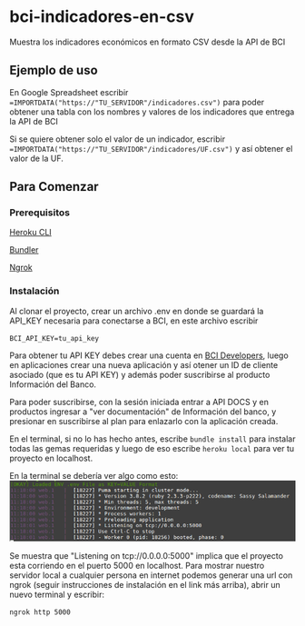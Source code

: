 # bci-indicadores-en-csv

Muestra los indicadores económicos en formato CSV desde la API de BCI

## Ejemplo de uso 

En Google Spreadsheet escribir `=IMPORTDATA("https://"TU_SERVIDOR"/indicadores.csv")` para poder obtener una tabla con los nombres y valores de los indicadores que entrega la API de BCI

Si se quiere obtener solo el valor de un indicador, escribir `=IMPORTDATA("https://"TU_SERVIDOR"/indicadores/UF.csv")` y así obtener el valor de la UF.

## Para Comenzar

### Prerequisitos

[Heroku CLI](https://devcenter.heroku.com/articles/heroku-cli)

[Bundler](http://bundler.io/)

[Ngrok](https://ngrok.com/download)


### Instalación

Al clonar el proyecto, crear un archivo .env en donde se guardará la API_KEY necesaria para conectarse a BCI, en este archivo escribir 

```
BCI_API_KEY=tu_api_key
```

Para obtener tu API KEY debes crear una cuenta en [BCI Developers](https://developers.bci.cl), luego en aplicaciones crear una nueva aplicación y así otener un ID de cliente asociado (que es tu API KEY) y además poder suscribirse al producto Información del Banco.

Para poder suscribirse, con la sesión iniciada entrar a API DOCS y en productos ingresar a "ver documentación" de Información del banco, y presionar en suscribirse al plan para enlazarlo con la aplicación creada.

En el terminal, si no lo has hecho antes, escribe `bundle install` para instalar todas las gemas requeridas y luego de eso escribe `heroku local` para ver tu proyecto en localhost.

En la terminal se debería ver algo como esto:
![heroku](./images/heroku.png)

Se muestra que "Listening on tcp://0.0.0.0:5000" implica que el proyecto esta corriendo en el puerto 5000 en localhost. Para mostrar nuestro servidor local a cualquier persona en internet podemos generar una url con ngrok (seguir instrucciones de instalación en el link más arriba), abrir un nuevo terminal y escribir:

```
ngrok http 5000
```

